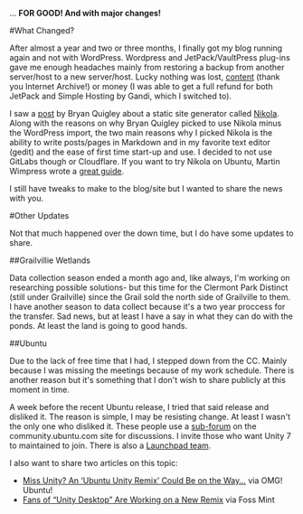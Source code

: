 <!--
.. title: And We Are Back...
.. slug: and-we-are-back
.. date: 2017-12-28 12:51:25 UTC-05:00
.. tags: News, Grailville Wetlands, Ubuntu
.. category: 
.. link: 
.. description: Nov 2016 to Jan 2018 update as the blog was down for that long. This includes some lessons that I learned from running the blog on WordPress.
.. type: text
-->

... **FOR GOOD! And with major changes!**

#What Changed?

After almost a year and two or three months, I finally got my blog running again and not with WordPress. Wordpress and JetPack/VaultPress plug-ins gave me enough headaches mainly from restoring a backup from another server/host to a new server/host. Lucky nothing was lost, [content](https://web.archive.org/web/20161030014830/http://senseopenness.com:80/) (thank you Internet Archive!) or money (I was able to get a full refund for both JetPack and Simple Hosting by Gandi, which I switched to).

I saw a [post](https://bryanquigley.com/posts/converting/now-powered-by-gitlab-nikola-and-cloudflare.html) by Bryan Quigley about a static site generator called [Nikola](https://getnikola.com/). Along with the reasons on why Bryan Quigley picked to use Nikola minus the WordPress import, the two main reasons why I picked Nikola is the ability to write posts/pages in Markdown and in my favorite text editor (gedit) and the ease of first time start-up and use. I decided to not use GitLabs though or Cloudflare. If you want to try Nikola on Ubuntu, Martin Wimpress wrote a [great guide](https://flexion.org/posts/2015-11-installing-nikola-on-ubuntu/).

I still have tweaks to make to the blog/site but I wanted to share the news with you.

#Other Updates

Not that much happened over the down time, but I do have some updates to share.

##Grailvillie Wetlands

Data collection season ended a month ago and, like always, I'm working on researching possible solutions- but this time for the Clermont Park Distinct (still under Grailville) since the Grail sold the north side of Grailville to them.  I have another season to data collect because it's a two year proccess for the transfer. Sad news, but at least I have a say in what they can do with the ponds. At least the land is going to good hands.

##Ubuntu

Due to the lack of free time that I had, I stepped down from the CC. Mainly because I was missing the meetings because of my work schedule. There is another reason but it's something that I don't wish to share publicly at this moment in time.

A week before the recent Ubuntu release, I tried that said release and disliked it. The reason is simple, I may be resisting change. At least I wasn't the only one who disliked it. These people use a [sub-forum](https://community.ubuntu.com/c/desktop/ubuntu-unity-dev) on the community.ubuntu.com site for discussions. I invite those who want Unity 7 to maintained to join. There is also a [Launchpad team](https://launchpad.net/~unity7maintainers).

I also want to share two articles on this topic:

- [Miss Unity? An ‘Ubuntu Unity Remix’ Could Be on the Way…](http://www.omgubuntu.co.uk/2017/11/ubuntu-unity-remix) via OMG! Ubuntu!
- [Fans of “Unity Desktop” Are Working on a New Remix](https://www.fossmint.com/fans-of-unity-desktop-are-working-on-a-new-remix/) via Foss Mint
